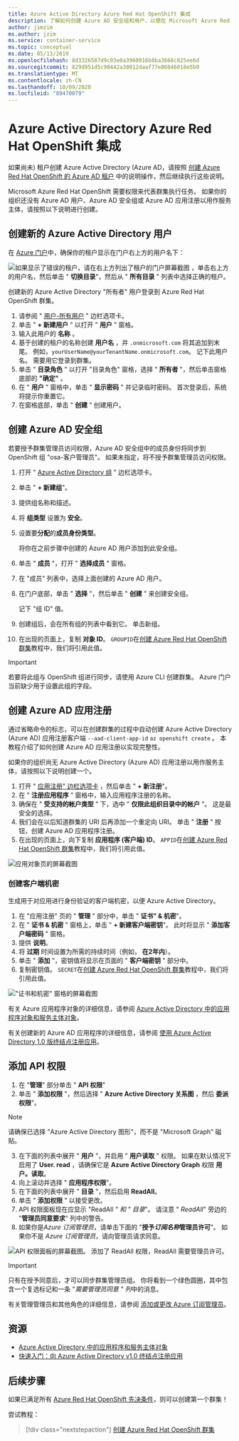 ```yaml
---
title: Azure Active Directory Azure Red Hat OpenShift 集成
description: 了解如何创建 Azure AD 安全组和用户，以便在 Microsoft Azure Red Hat OpenShift 群集上测试应用。
author: jimzim
ms.author: jzim
ms.service: container-service
ms.topic: conceptual
ms.date: 05/13/2019
ms.openlocfilehash: 8d3326587d9c03e0a3960016b8ba3668c825ee6d
ms.sourcegitcommit: 829d951d5c90442a38012daaf77e86046018e5b9
ms.translationtype: MT
ms.contentlocale: zh-CN
ms.lasthandoff: 10/09/2020
ms.locfileid: "89470079"
---
```

# <a name="azure-active-directory-integration-for-azure-red-hat-openshift"></a>Azure Active Directory Azure Red Hat OpenShift 集成

如果尚未) 租户创建 Azure Active Directory (Azure AD，请按照 [创建 Azure Red Hat OpenShift 的 Azure AD 租户](howto-create-tenant.md) 中的说明操作，然后继续执行这些说明。

Microsoft Azure Red Hat OpenShift 需要权限来代表群集执行任务。 如果你的组织还没有 Azure AD 用户、Azure AD 安全组或 Azure AD 应用注册以用作服务主体，请按照以下说明进行创建。

## <a name="create-a-new-azure-active-directory-user"></a>创建新的 Azure Active Directory 用户

在 [Azure 门户](https://portal.azure.com)中，确保你的租户显示在门户右上方的用户名下：

![如果显示了错误的租户，请在右上方列出了租户的门户屏幕截图 ](./media/howto-create-tenant/tenant-callout.png) ，单击右上方的用户名，然后单击 " **切换目录**"，然后从 " **所有目录** " 列表中选择正确的租户。

创建新的 Azure Active Directory "所有者" 用户登录到 Azure Red Hat OpenShift 群集。

1. 请参阅 " [用户-所有用户](https://portal.azure.com/#blade/Microsoft_AAD_IAM/UsersManagementMenuBlade/AllUsers) " 边栏选项卡。
2. 单击 " **+ 新建用户** " 以打开 " **用户** " 窗格。
3. 输入此用户的 **名称** 。
4. 基于创建的租户的名称创建 **用户名** ，并  `.onmicrosoft.com` 将其追加到末尾。 例如，`yourUserName@yourTenantName.onmicrosoft.com`。 记下此用户名。 需要用它登录到群集。
5. 单击 " **目录角色** " 以打开 "目录角色" 窗格，选择 " **所有者** "，然后单击窗格底部的 **"确定"** 。
6. 在 " **用户** " 窗格中，单击 " **显示密码** " 并记录临时密码。 首次登录后，系统将提示你重置它。
7. 在窗格底部，单击 " **创建** " 创建用户。

## <a name="create-an-azure-ad-security-group"></a>创建 Azure AD 安全组

若要授予群集管理员访问权限，Azure AD 安全组中的成员身份将同步到 OpenShift 组 "osa-客户管理员"。 如果未指定，将不授予群集管理员访问权限。

1. 打开 " [Azure Active Directory 组](https://portal.azure.com/#blade/Microsoft_AAD_IAM/GroupsManagementMenuBlade/AllGroups) " 边栏选项卡。
2. 单击 " **+ 新建组**"。
3. 提供组名称和描述。
4. 将 **组类型** 设置为 **安全**。
5. 设置要**分配**的**成员身份类型**。

    将你在之前步骤中创建的 Azure AD 用户添加到此安全组。

6. 单击 " **成员** "，打开 " **选择成员** " 窗格。
7. 在 "成员" 列表中，选择上面创建的 Azure AD 用户。
8. 在门户底部，单击 " **选择** "，然后单击 " **创建** " 来创建安全组。

    记下 "组 ID" 值。

9. 创建组后，会在所有组的列表中看到它。 单击新组。
10. 在出现的页面上，复制 **对象 ID**。 `GROUPID`在[创建 Azure Red Hat OpenShift 群集](tutorial-create-cluster.md)教程中，我们将引用此值。

> [!IMPORTANT]
> 若要将此组与 OpenShift 组进行同步，请使用 Azure CLI 创建群集。 Azure 门户当前缺少用于设置此组的字段。

## <a name="create-an-azure-ad-app-registration"></a>创建 Azure AD 应用注册

通过省略命令的标志，可以在创建群集的过程中自动创建 Azure Active Directory (Azure AD) 应用注册客户端 `--aad-client-app-id` `az openshift create` 。 本教程介绍了如何创建 Azure AD 应用注册以实现完整性。

如果你的组织尚无 Azure Active Directory (Azure AD) 应用注册以用作服务主体，请按照以下说明创建一个。

1. 打开 " [应用注册" 边栏选项卡](https://portal.azure.com/#blade/Microsoft_AAD_IAM/ActiveDirectoryMenuBlade/RegisteredAppsPreview) ，然后单击 " **+ 新注册**"。
2. 在 " **注册应用程序** " 窗格中，输入应用程序注册的名称。
3. 确保在 " **受支持的帐户类型** " 下，选中 " **仅限此组织目录中的帐户** "。 这是最安全的选择。
4. 我们会在以后知道群集的 URI 后再添加一个重定向 URI。 单击 " **注册** " 按钮，创建 Azure AD 应用程序注册。
5. 在出现的页面上，向下复制 **应用程序 (客户端) ID**。 `APPID`在[创建 Azure Red Hat OpenShift 群集](tutorial-create-cluster.md)教程中，我们将引用此值。

![应用对象页的屏幕截图](./media/howto-create-tenant/get-app-id.png)

### <a name="create-a-client-secret"></a>创建客户端机密

生成用于对应用进行身份验证的客户端机密，以便 Azure Active Directory。

1. 在 "应用注册" 页的 " **管理** " 部分中，单击 " **证书" & 机密**"。
2. 在 " **证书 & 机密** " 窗格上，单击 " **+ 新建客户端密钥**"。  此时将显示 " **添加客户端密码** " 窗格。
3. 提供 **说明**。
4. 将 **过期** 时间设置为所需的持续时间（例如， **在2年内**）。
5. 单击 " **添加** "，密钥值将显示在页面的 " **客户端密钥** " 部分中。
6. 复制密钥值。 `SECRET`在[创建 Azure Red Hat OpenShift 群集](tutorial-create-cluster.md)教程中，我们将引用此值。

!["证书和机密" 窗格的屏幕截图](./media/howto-create-tenant/create-key.png)

有关 Azure 应用程序对象的详细信息，请参阅 [Azure Active Directory 中的应用程序对象和服务主体对象](../active-directory/develop/app-objects-and-service-principals.md)。

有关创建新的 Azure AD 应用程序的详细信息，请参阅 [使用 Azure Active Directory 1.0 版终结点注册应用](../active-directory/develop/quickstart-register-app.md)。

## <a name="add-api-permissions"></a>添加 API 权限

[//]: # (不要更改为 Microsoft Graph。它不适用于 Microsoft Graph。)
1. 在 "**管理**" 部分单击 " **API 权限**"
2. 单击 " **添加权限** "，然后选择 " **Azure Active Directory 关系图** ，然后 **委派权限**"。
> [!NOTE]
> 请确保已选择 "Azure Active Directory 图形"，而不是 "Microsoft Graph" 磁贴。

3. 在下面的列表中展开 " **用户** "，并启用 " **用户读取** " 权限。 如果在默认情况下启用了 **User. read** ，请确保它是 **Azure Active Directory Graph** 权限 **用户。读取**。
4. 向上滚动并选择 " **应用程序权限**"。
5. 在下面的列表中展开 " **目录** "，然后启用 **ReadAll**。
6. 单击 " **添加权限** " 以接受更改。
7. API 权限面板现在应显示 "ReadAll *" 和 "* *目录*"。 请注意 " *ReadAll*" 旁边的 "**管理员同意要求**" 列中的警告。
8. 如果你是*Azure 订阅管理员*，请单击下面的 "**授予*订阅名称*管理员许可**"。 如果你不是 *Azure 订阅管理员*，请向管理员请求同意。

![API 权限面板的屏幕截图。 添加了 ReadAll 权限，ReadAll 需要管理员许可。](./media/howto-aad-app-configuration/permissions-required.png)

> [!IMPORTANT]
> 只有在授予同意后，才可以同步群集管理员组。 你将看到一个绿色圆圈，其中包含一个复选标记和一条 "*需要管理员同意* *" 列*中的消息。

有关管理管理员和其他角色的详细信息，请参阅 [添加或更改 Azure 订阅管理员](../cost-management-billing/manage/add-change-subscription-administrator.md)。

## <a name="resources"></a>资源

* [Azure Active Directory 中的应用程序和服务主体对象](../active-directory/develop/app-objects-and-service-principals.md)
* [快速入门：向 Azure Active Directory v1.0 终结点注册应用](../active-directory/develop/quickstart-register-app.md)

## <a name="next-steps"></a>后续步骤

如果已满足所有 [Azure Red Hat OpenShift 先决条件](howto-setup-environment.md)，则可以创建第一个群集！

尝试教程：
> [!div class="nextstepaction"]
> [创建 Azure Red Hat OpenShift 群集](tutorial-create-cluster.md)